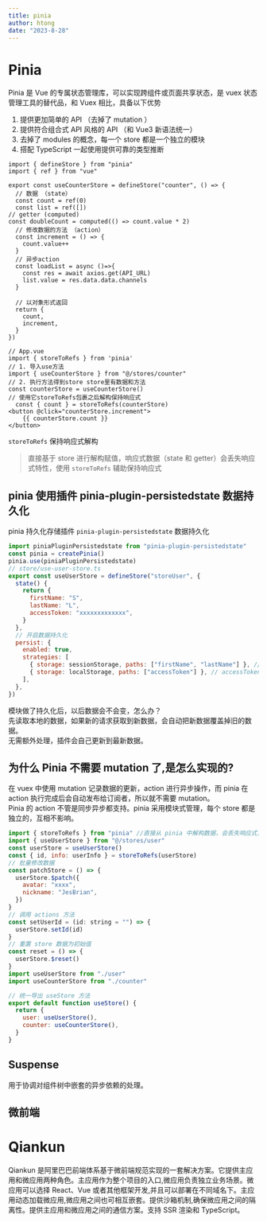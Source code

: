 ```yaml
---
title: pinia
author: htong
date: "2023-8-28"
---
```


# Pinia

Pinia 是 Vue 的专属状态管理库，可以实现跨组件或页面共享状态，是 vuex 状态管理工具的替代品，和 Vuex 相比，具备以下优势

1. 提供更加简单的 API （去掉了 mutation ）
2. 提供符合组合式 API 风格的 API （和 Vue3 新语法统一）
3. 去掉了 modules 的概念，每一个 store 都是一个独立的模块
4. 搭配 TypeScript 一起使用提供可靠的类型推断

```tsx
import { defineStore } from "pinia"
import { ref } from "vue"

export const useCounterStore = defineStore("counter", () => {
  // 数据 （state）
  const count = ref(0)
  const list = ref([])
// getter (computed)
const doubleCount = computed(() => count.value * 2)
  // 修改数据的方法 （action）
  const increment = () => {
    count.value++
  }
  // 异步action
  const loadList = async ()=>{
    const res = await axios.get(API_URL)
    list.value = res.data.data.channels
  }

  // 以对象形式返回
  return {
    count,
    increment,
  }
})

// App.vue
import { storeToRefs } from 'pinia'
// 1. 导入use方法
import { useCounterStore } from "@/stores/counter"
// 2. 执行方法得到store store里有数据和方法
const counterStore = useCounterStore()
// 使用它storeToRefs包裹之后解构保持响应式
  const { count } = storeToRefs(counterStore)
<button @click="counterStore.increment">
    {{ counterStore.count }}
</button>
```

`storeToRefs` 保持响应式解构

> 直接基于 store 进行解构赋值，响应式数据（state 和 getter）会丢失响应式特性，使用 `storeToRefs` 辅助保持响应式

## pinia 使用插件 pinia-plugin-persistedstate 数据持久化

pinia 持久化存储插件 `pinia-plugin-persistedstate` 数据持久化

```js
import piniaPluginPersistedstate from "pinia-plugin-persistedstate"
const pinia = createPinia()
pinia.use(piniaPluginPersistedstate)
// store/use-user-store.ts
export const useUserStore = defineStore("storeUser", {
  state() {
    return {
      firstName: "S",
      lastName: "L",
      accessToken: "xxxxxxxxxxxxx",
    }
  },
  // 开启数据持久化
  persist: {
    enabled: true,
    strategies: [
      { storage: sessionStorage, paths: ["firstName", "lastName"] }, // firstName 和 lastName 字段用 sessionStorage 存储
      { storage: localStorage, paths: ["accessToken"] }, // accessToken 字段用 localstorage 存储
    ],
  },
})
```

模块做了持久化后，以后数据会不会变，怎么办？  
先读取本地的数据，如果新的请求获取到新数据，会自动把新数据覆盖掉旧的数据。  
无需额外处理，插件会自己更新到最新数据。

## 为什么 Pinia 不需要 mutation 了,是怎么实现的?

在 vuex 中使用 mutation 记录数据的更新，action 进行异步操作，而 pinia 在 action 执行完成后会自动发布给订阅者，所以就不需要 mutation。  
Pinia 的 action 不管是同步异步都支持。pinia 采用模块式管理，每个 store 都是独立的，互相不影响。

```js
import { storeToRefs } from "pinia" //直接从 pinia 中解构数据，会丢失响应式， 使用 storeToRefs 可以保证解构出来的数据也是响应式的
import { useUserStore } from "@/stores/user"
const userStore = useUserStore()
const { id, info: userInfo } = storeToRefs(userStore)
// 批量修改数据
const patchStore = () => {
  userStore.$patch({
    avatar: "xxxx",
    nickname: "JesBrian",
  })
}
// 调用 actions 方法
const setUserId = (id: string = "") => {
  userStore.setId(id)
}
// 重置 store 数据为初始值
const reset = () => {
  userStore.$reset()
}
import useUserStore from "./user"
import useCounterStore from "./counter"

// 统一导出 useStore 方法
export default function useStore() {
  return {
    user: useUserStore(),
    counter: useCounterStore(),
  }
}
```

## Suspense

用于协调对组件树中嵌套的异步依赖的处理。

## 微前端

# Qiankun

Qiankun 是阿里巴巴前端体系基于微前端规范实现的一套解决方案。它提供主应用和微应用两种角色。主应用作为整个项目的入口,微应用负责独立业务场景。微应用可以选择 React、Vue 或者其他框架开发,并且可以部署在不同域名下。主应用动态加载微应用,微应用之间也可相互嵌套。提供沙箱机制,确保微应用之间的隔离性。提供主应用和微应用之间的通信方案。支持 SSR 渲染和 TypeScript。
